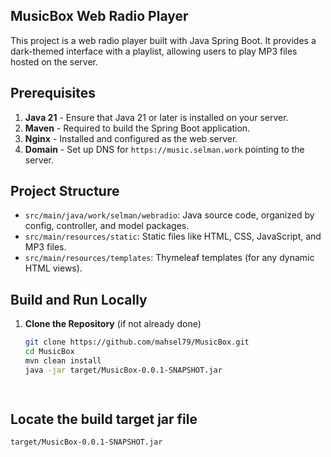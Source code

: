 ## MusicBox Web Radio Player

This project is a web radio player built with Java Spring Boot. It provides a dark-themed interface with a playlist, allowing users to play MP3 files hosted on the server.

## Prerequisites

1. **Java 21** - Ensure that Java 21 or later is installed on your server.
2. **Maven** - Required to build the Spring Boot application.
3. **Nginx** - Installed and configured as the web server.
4. **Domain** - Set up DNS for `https://music.selman.work` pointing to the server.

## Project Structure

- `src/main/java/work/selman/webradio`: Java source code, organized by config, controller, and model packages.
- `src/main/resources/static`: Static files like HTML, CSS, JavaScript, and MP3 files.
- `src/main/resources/templates`: Thymeleaf templates (for any dynamic HTML views).

## Build and Run Locally

1. **Clone the Repository** (if not already done)
   ```bash
   git clone https://github.com/mahsel79/MusicBox.git
   cd MusicBox
   mvn clean install
   java -jar target/MusicBox-0.0.1-SNAPSHOT.jar
   
 
## Locate the build target jar file

```bash
target/MusicBox-0.0.1-SNAPSHOT.jar
